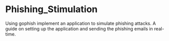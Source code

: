 # Phishing_Stimulation
Using gophish implement an application to simulate phishing attacks. A guide on setting up the application and sending the phishing emails in real-time.
